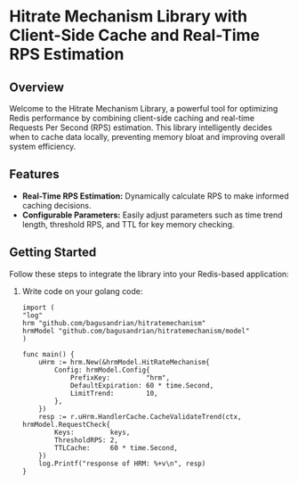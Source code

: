 # Hitrate Mechanism Library with Client-Side Cache and Real-Time RPS Estimation

## Overview

Welcome to the Hitrate Mechanism Library, a powerful tool for optimizing Redis performance by combining client-side caching and real-time Requests Per Second (RPS) estimation. This library intelligently decides when to cache data locally, preventing memory bloat and improving overall system efficiency.

## Features

- **Real-Time RPS Estimation:** Dynamically calculate RPS to make informed caching decisions.
- **Configurable Parameters:** Easily adjust parameters such as time trend length, threshold RPS, and TTL for key memory checking.

## Getting Started

Follow these steps to integrate the library into your Redis-based application:

1. Write code on your golang code: 
	```golang
	import (
    "log"
    hrm "github.com/bagusandrian/hitratemechanism"
	hrmModel "github.com/bagusandrian/hitratemechanism/model"
	)

	func main() {
		uHrm := hrm.New(&hrmModel.HitRateMechanism{
			Config: hrmModel.Config{
				PrefixKey:         "hrm",
				DefaultExpiration: 60 * time.Second,
				LimitTrend:        10,
			},
		})
		resp := r.uHrm.HandlerCache.CacheValidateTrend(ctx, hrmModel.RequestCheck{
			Keys:         keys,
			ThresholdRPS: 2,
			TTLCache:     60 * time.Second,
		})
		log.Printf("response of HRM: %+v\n", resp)
	}
	```
